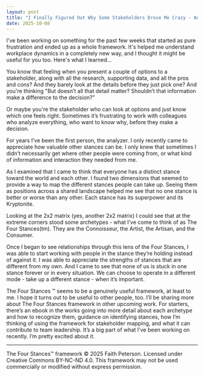 ```yaml
---
layout: post
title: "I Finally Figured Out Why Some Stakeholders Drove Me Crazy - And It's Not What I Thought"
date: 2025-10-08
---
```


I've been working on something for the past few weeks that started as pure frustration and ended up as a whole framework. It's helped me understand workplace dynamics in a completely new way, and I thought it might be useful for you too. Here's what I learned...

You know that feeling when you present a couple of options to a stakeholder, along with all the research, supporting data, and all the pros and cons? And they barely look at the details before they just pick one? And you're thinking "But doesn’t all that detail matter? Shouldn’t that information make a difference to the decision?”

Or maybe you're the stakeholder who can look at options and just know which one feels right. Sometimes it’s frustrating to work with colleagues who analyze everything, who want to know why, before they make a decision.

For years I’ve been the first person, the analyzer. I only recently came to appreciate how valuable other stances can be. I only knew that sometimes I didn’t necessarily get where other people were coming from, or what kind of information and interaction they needed from me.

As I examined that I came to think that everyone has a distinct stance toward the world and each other. I found two dimensions that seemed to provide a way to map the different stances people can take up. Seeing them as positions across a shared landscape helped me see that no one stance is better or worse than any other. Each stance has its superpower and its Kryptonite.

Looking at the 2x2 matrix (yes, another 2x2 matrix) I could see that at the extreme corners stood some archetypes - what I’ve come to think of as The Four Stances(tm). They are the Connoisseur, the Artist, the Artisan, and the Consumer.

Once I began to see relationships through this lens of the Four Stances, I was able to start working with people in the stance they’re holding instead of against it. I was able to appreciate the strengths of stances that are different from my own. And I came to see that none of us is stuck in one stance forever or in every situation. We can choose to operate in a different mode - take up a different stance - when it’s important.

The Four Stances :tm: seems to be a genuinely useful framework, at least to me. I hope it turns out to be useful to other people, too. I’ll be sharing more about The Four Stances framework in other upcoming work. For starters, there’s an ebook in the works going into more detail about each archetype and how to recognize them, guidance on identifying stances, how I’m thinking of using the framework for stakeholder mapping, and what it can contribute to team leadership. It’s a big part of what I’ve been working on recently. I’m pretty excited about it.

___

The Four Stances™ framework © 2025 Faith Peterson. Licensed under Creative Commons BY-NC-ND 4.0. This framework may not be used commercially or modified without express permission.
